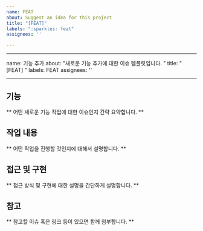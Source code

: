 ```yaml
---
name: FEAT
about: Suggest an idea for this project
title: "[FEAT]"
labels: ":sparkles: feat"
assignees: ''

---
```


---
name: 기능 추가
about: "새로운 기능 추가에 대한 이슈 템플릿입니다.  "
title: "[FEAT] "
labels: FEAT
assignees: ''

---

## 기능
** 어떤 새로운 기능 작업에 대한 이슈인지 간략 요약합니다. **

## 작업 내용
** 어떤 작업을 진행할 것인지에 대해서 설명합니다. **

## 접근 및 구현
** 접근 방식 및 구현에 대한 설명을 간단하게 설명합니다. **

## 참고
** 참고할 이슈 혹은 링크 등이 있으면 함께 첨부합니다. **
